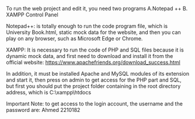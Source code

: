 To run the web project and edit it, you need two programs
A.Notepad ++
B. XAMPP Control Panel

Notepad++: is totally enough to run the code program file, which is University Book.html, static mock data for the website, and then you can play on any browser, such as Microsoft Edge or Chrome.

XAMPP: It is necessary to run the code of PHP and SQL files because it is dynamic mock data, and first need to download and install it from the official website: https://www.apachefriends.org/download_success.html

In addition, it must be installed Apache and MySQL modules of its extension and start it, then press on admin to get access for the PHP part and SQL, but first you should put the project folder containing in the root directory address, which is C:\xampp\htdocs

Important Note: to get access to the login account, the username and the password are:
Ahmed 
2210182
